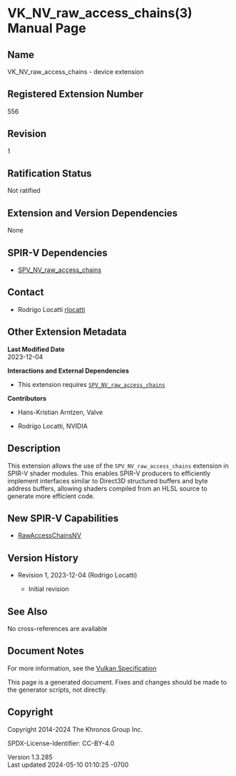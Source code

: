 # VK_NV_raw_access_chains(3) Manual Page

## Name

VK_NV_raw_access_chains - device extension



## <a href="#_registered_extension_number" class="anchor"></a>Registered Extension Number

556

## <a href="#_revision" class="anchor"></a>Revision

1

## <a href="#_ratification_status" class="anchor"></a>Ratification Status

Not ratified

## <a href="#_extension_and_version_dependencies" class="anchor"></a>Extension and Version Dependencies

None

## <a href="#_spir_v_dependencies" class="anchor"></a>SPIR-V Dependencies

- [SPV_NV_raw_access_chains](https://htmlpreview.github.io/?https://github.com/KhronosGroup/SPIRV-Registry/blob/main/extensions/NV/SPV_NV_raw_access_chains.html)

## <a href="#_contact" class="anchor"></a>Contact

- Rodrigo Locatti <a
  href="https://github.com/KhronosGroup/Vulkan-Docs/issues/new?body=%5BVK_NV_raw_access_chains%5D%20@rlocatti%0A*Here%20describe%20the%20issue%20or%20question%20you%20have%20about%20the%20VK_NV_raw_access_chains%20extension*"
  target="_blank" rel="nofollow noopener"><em></em>rlocatti</a>

## <a href="#_other_extension_metadata" class="anchor"></a>Other Extension Metadata

**Last Modified Date**  
2023-12-04

**Interactions and External Dependencies**  
- This extension requires
  [`SPV_NV_raw_access_chains`](https://htmlpreview.github.io/?https://github.com/KhronosGroup/SPIRV-Registry/blob/main/extensions/NV/SPV_NV_raw_access_chains.html)

**Contributors**  
- Hans-Kristian Arntzen, Valve

- Rodrigo Locatti, NVIDIA

## <a href="#_description" class="anchor"></a>Description

This extension allows the use of the `SPV_NV_raw_access_chains`
extension in SPIR-V shader modules. This enables SPIR-V producers to
efficiently implement interfaces similar to Direct3D structured buffers
and byte address buffers, allowing shaders compiled from an HLSL source
to generate more efficient code.

## <a href="#_new_spir_v_capabilities" class="anchor"></a>New SPIR-V Capabilities

- <a
  href="https://registry.khronos.org/vulkan/specs/1.3-extensions/html/vkspec.html#spirvenv-capabilities-table-RawAccessChainsNV"
  target="_blank" rel="noopener">RawAccessChainsNV</a>

## <a href="#_version_history" class="anchor"></a>Version History

- Revision 1, 2023-12-04 (Rodrigo Locatti)

  - Initial revision

## <a href="#_see_also" class="anchor"></a>See Also

No cross-references are available

## <a href="#_document_notes" class="anchor"></a>Document Notes

For more information, see the <a
href="https://registry.khronos.org/vulkan/specs/1.3-extensions/html/vkspec.html#VK_NV_raw_access_chains"
target="_blank" rel="noopener">Vulkan Specification</a>

This page is a generated document. Fixes and changes should be made to
the generator scripts, not directly.

## <a href="#_copyright" class="anchor"></a>Copyright

Copyright 2014-2024 The Khronos Group Inc.

SPDX-License-Identifier: CC-BY-4.0

Version 1.3.285  
Last updated 2024-05-10 01:10:25 -0700
